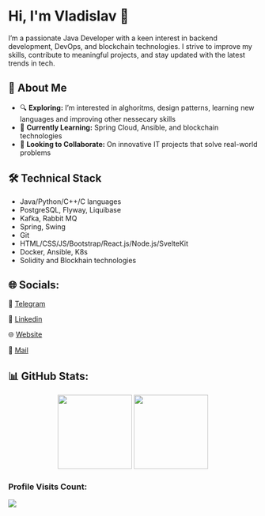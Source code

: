 Hi, I'm Vladislav 👋
=====================
I’m a passionate Java Developer with a keen interest in backend development, DevOps, and blockchain technologies. I strive to improve my skills, contribute to meaningful projects, and stay updated with the latest trends in tech.

## 🚀 About Me
- 🔍 **Exploring:** I’m interested in alghoritms, design patterns, learning new languages and improving other nessecary skills
- 🌱 **Currently Learning:** Spring Cloud, Ansible, and blockchain technologies
- 🤝 **Looking to Collaborate:** On innovative IT projects that solve real-world problems


## 🛠 Technical Stack
*   Java/Python/C++/C languages
*   PostgreSQL, Flyway, Liquibase
*   Kafka, Rabbit MQ
*   Spring, Swing
*   Git
*   HTML/CSS/JS/Bootstrap/React.js/Node.js/SvelteKit
*   Docker, Ansible, K8s
*   Solidity and Blockhain technologies

## 🌐 Socials:
📱 [Telegram](https://t.me/VLADISLAVVV777)

💼 [Linkedin](https://www.linkedin.com/in/vladislav-grigorev-29a2a931b/)

🌐 [Website](https://vladislav77777.github.io/Portfolio_Web-Site/)

📧 [Mail](mailto:vladoss7700@mail.ru)

## 📊 GitHub Stats:

<div align="center" style="diplay: flex;">
  <img src="https://github-readme-stats.vercel.app/api?username=vladislav77777&show_icons=true&theme=dark" style="height: 150px;">
  <img src="https://github-readme-stats.vercel.app/api/top-langs/?username=vladislav77777&layout=compact&theme=dark" style="height: 150px;">
</div>

<h3>Profile Visits Count:</h3>
<div>
  <img src="https://profile-counter.glitch.me/vladislav77777/count.svg">
</div>
